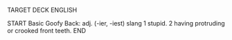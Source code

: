 TARGET DECK
ENGLISH

START
Basic
Goofy
Back: adj. (-ier, -iest) slang 1 stupid. 2 having protruding or crooked front teeth.
END
